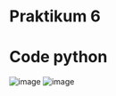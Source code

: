 # Praktikum 6
# Code python
![image](https://github.com/user-attachments/assets/4a41adc0-9d1c-4405-90d0-64d4ad177984)
![image](https://github.com/user-attachments/assets/06e38db6-09b3-4abe-a914-db578d207800)
